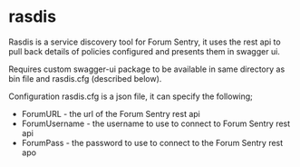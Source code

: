 # rasdis

Rasdis is a service discovery tool for Forum Sentry, it uses the rest api to pull back details of policies configured and presents them in swagger ui.

Requires custom swagger-ui package to be available in same directory as bin file and rasdis.cfg (described below).

Configuration
rasdis.cfg is a json file, it can specify the following;

- ForumURL - the url of the Forum Sentry rest api
- ForumUsername - the username to use to connect to Forum Sentry rest api
- ForumPass - the password to use to connect to the Forum Sentry rest apo

